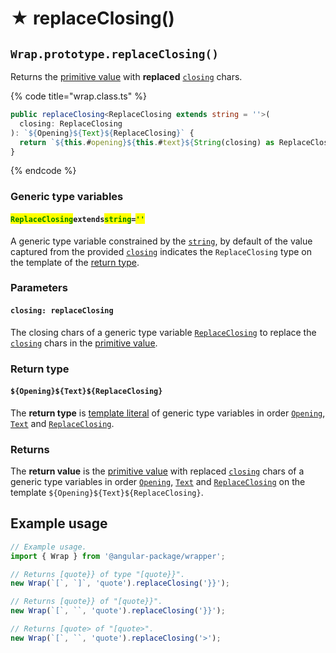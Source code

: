 # ★ replaceClosing()

## `Wrap.prototype.replaceClosing()`

Returns the [primitive value](valueof.md) with **replaced** [`closing`](../../accessors/closing.md) chars.

{% code title="wrap.class.ts" %}
```typescript
public replaceClosing<ReplaceClosing extends string = ''>(
  closing: ReplaceClosing
): `${Opening}${Text}${ReplaceClosing}` {
  return `${this.#opening}${this.#text}${String(closing) as ReplaceClosing}`;
}
```
{% endcode %}

### Generic type variables

#### <mark style="color:green;">**`ReplaceClosing`**</mark>**`extends`**<mark style="color:green;">**`string`**</mark>**`=`**<mark style="color:green;">**`''`**</mark>

A generic type variable constrained by the [`string`](https://www.typescriptlang.org/docs/handbook/basic-types.html#string), by default of the value captured from the provided [`closing`](replaceclosing.md#closing-replaceclosing) indicates the `ReplaceClosing` type on the template of the [return type](replaceclosing.md#return-type).

### Parameters

#### `closing: replaceClosing`

The closing chars of a generic type variable [`ReplaceClosing`](replaceclosing.md#replaceclosingextendsstring) to replace the [`closing`](../../accessors/closing.md) chars in the [primitive value](valueof.md).

### Return type

#### `${Opening}${Text}${ReplaceClosing}`

The **return type** is [template literal](https://www.typescriptlang.org/docs/handbook/2/template-literal-types.html) of generic type variables in order [`Opening`](../../generic-type-variables.md#wrap-opening), [`Text`](../../generic-type-variables.md#wrap-less-than...-text-...greater-than) and [`ReplaceClosing`](replaceclosing.md#replaceclosingextendsstring).

### Returns

The **return value** is the [primitive value](https://developer.mozilla.org/en-US/docs/Web/JavaScript/Reference/Global\_Objects/String/valueOf) with replaced [`closing`](../../accessors/closing.md) chars of a generic type variables in order [`Opening`](../../generic-type-variables.md#wrap-opening), [`Text`](../../generic-type-variables.md#wrap-less-than...-text-...greater-than) and [`ReplaceClosing`](replaceclosing.md#replaceclosingextendsstring) on the template `${Opening}${Text}${ReplaceClosing}`.

## Example usage

```typescript
// Example usage.
import { Wrap } from '@angular-package/wrapper';

// Returns [quote}} of type "[quote}}".
new Wrap(`[`, `]`, 'quote').replaceClosing('}}');

// Returns [quote}} of "[quote}}".
new Wrap(`[`, ``, 'quote').replaceClosing('}}');

// Returns [quote> of "[quote>".
new Wrap(`[`, ``, 'quote').replaceClosing('>');
```
